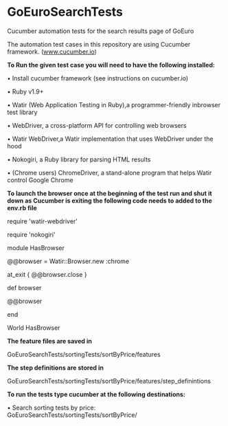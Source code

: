 # GoEuroSearchTests
Cucumber automation tests for the search results page of GoEuro

The automation test cases in this repository are using Cucumber framework. (www.cucumber.io)

<b>To Run the given test case you will need to have the following installed:</b>

• Install cucumber framework (see instructions on cucumber.io)

• Ruby v1.9+

• Watir (Web Application Testing in Ruby),a programmer-friendly inbrowser test library

• WebDriver, a cross-platform API for controlling web browsers

• Watir WebDriver,a Watir implementation that uses WebDriver under
the hood

• Nokogiri, a Ruby library for parsing HTML results

• (Chrome users) ChromeDriver, a stand-alone program that helps Watir
control Google Chrome


<b>To launch the browser once at the beginning of the test run and shut it down as Cucumber is exiting the following code needs to added to the env.rb file </b>

require 'watir-webdriver'

require 'nokogiri'

module HasBrowser

@@browser = Watir::Browser.new :chrome

at_exit { @@browser.close }

def browser

@@browser

end


World HasBrowser


<b>The feature files are saved in</b> 

GoEuroSearchTests/sortingTests/sortByPrice/features

<b>The step definitions are stored in </b>

GoEuroSearchTests/sortingTests/sortByPrice/features/step_definintions


<b>To run the tests type cucumber at the following destinations: </b>

• Search sorting tests by price: GoEuroSearchTests/sortingTests/sortByPrice/

